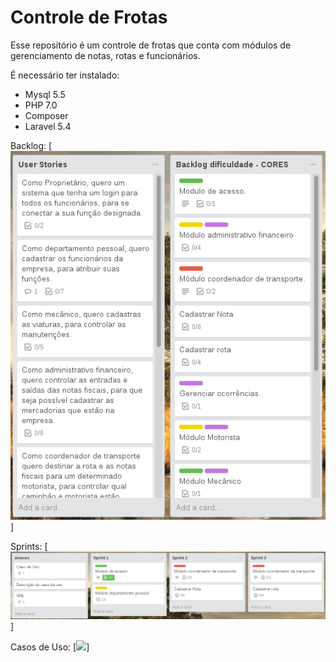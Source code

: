 # Controle de Frotas

Esse repositório é um controle de frotas que conta com módulos de gerenciamento de notas, rotas e funcionários.

É necessário ter instalado:

 * Mysql 5.5 
 * PHP 7.0
 * Composer
 * Laravel 5.4


Backlog:
[![](https://github.com/mirianfalconi/Frotas/blob/master/img/backlog.png)]


Sprints:
[![](https://github.com/mirianfalconi/Frotas/blob/master/img/sprint.png)]


Casos de Uso:
[![](https://github.com/mirianfalconi/Frotas/blob/master/img/CasodeUso.png)]

